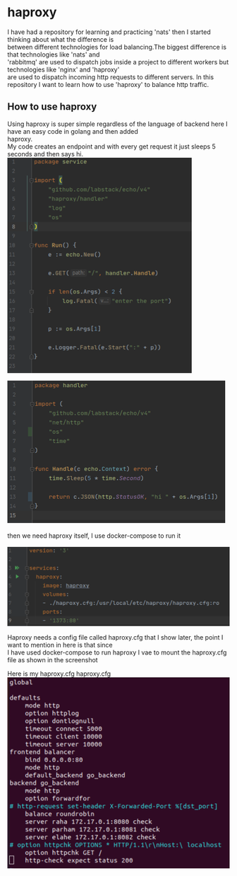 # haproxy
I have had a repository for learning and practicing 'nats' then I started thinking about what the difference is<br/>
between different technologies for load balancing.The biggest difference is that technologies like 'nats' and<br/>
'rabbitmq' are used to dispatch jobs inside a project to different workers but technologies like 'nginx' and 'haproxy'<br/>
are used to dispatch incoming http requests to different servers.
In this repository I want to learn how to use 'haproxy' to balance http traffic.

## How to use haproxy
Using haproxy is super simple regardless of the language of backend here I have an easy code in golang and then added <br/>
haproxy.<br/>
My code creates an endpoint and with every get request it just sleeps 5 seconds and then says hi.<br/>
![](image/echo.png)

![](image/handler.png)<br/><br/>
then we need haproxy itself, I use docker-compose to run it<br/><br/>
![](image/docker-compose.png)

Haproxy needs a config file called haproxy.cfg that I show later, the point I want to mention in here is that since<br/>
I have used docker-compose to run haproxy I vae to mount the haproxy.cfg file as shown in the screenshot

Here is my haproxy.cfg haproxy.cfg
![](image/haproxy.png)